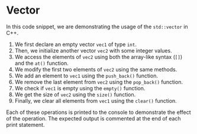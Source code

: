 # Vector

In this code snippet, we are demonstrating the usage of the `std::vector` in C++. 

1. We first declare an empty vector `vec1` of type `int`.
2. Then, we initialize another vector `vec2` with some integer values.
3. We access the elements of `vec2` using both the array-like syntax (`[]`) and the `at()` function.
4. We modify the first two elements of `vec2` using the same methods.
5. We add an element to `vec1` using the `push_back()` function.
6. We remove the last element from `vec2` using the `pop_back()` function.
7. We check if `vec1` is empty using the `empty()` function.
8. We get the size of `vec2` using the `size()` function.
9. Finally, we clear all elements from `vec1` using the `clear()` function.

Each of these operations is printed to the console to demonstrate the effect of the operation. The expected output is commented at the end of each print statement.
